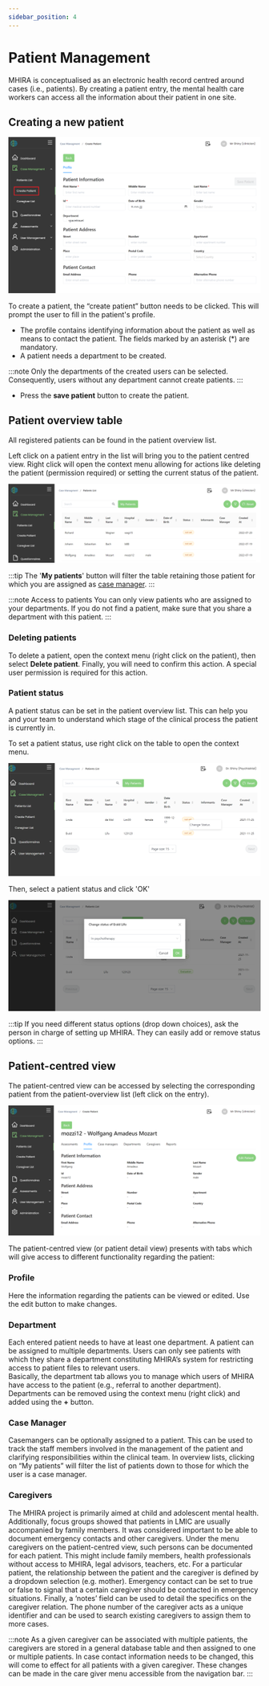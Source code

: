 ```yaml
---
sidebar_position: 4
---
```


# Patient Management 
MHIRA is conceptualised as an electronic health record centred around cases (i.e., patients). By creating a patient entry, the mental health care workers can access all the information about their patient in one site. 


## Creating a new patient

![create-patient](./img/create-patient.png "create-patient")

To create a patient, the “create patient” button needs to be clicked. This will prompt the user to fill in the patient's profile.

- The profile contains identifying information about the patient as well as means to contact the patient. The fields marked by an asterisk (*) are mandatory. 
- A patient needs a department to be created. 

:::note
Only the departments of the created users can be selected. Consequently, users without any department cannot create patients.
:::

- Press the **save patient** button to create the patient.

## Patient overview table

All registered patients can be found in the patient overview list. 

Left click on a patient entry in the list will bring you to the patient centred view. 
Right click will open the context menu allowing for actions like deleting the patient (permission required) or setting the current status of the patient.

![patient-overview](./img/patient-overview.png "patient-overview")

:::tip
The '**My patients**' button will filter the table retaining those patient for which you are assigned as [case manager](4-patient-management.md#case-manager).
:::

:::note Access to patients
You can only view patients who are assigned to your departments. If you do not find a patient, make sure that you share a department with this patient. 
:::

### Deleting patients

To delete a patient, open the context menu (right click on the patient), then select **Delete patient**. Finally, you will need to confirm this action. A special user permission is required for this action.  

### Patient status

A patient status can be set in the patient overview list. 
This can help you and your team to understand which stage of the clinical process the patient is currently in. 

To set a patient status, use right click on the table to open the context menu.

![patient_status2](./img/patient_status2.png "patient_status2")

Then, select a patient status and click 'OK'

![patient_status3](./img/patient_status3.png "patient_status3")


:::tip
If you need different status options (drop down choices), ask the person in charge of setting up MHIRA. 
They can easily add or remove status options. 
:::

## Patient-centred view

The patient-centred view can be accessed by selecting the corresponding patient from the patient-overview list (left click on the entry). 

![patient-profile](./img/patient-profile.png "patient-profile")

The patient-centred view (or patient detail view) presents with tabs which will give access to different functionality regarding the patient:

### Profile

Here the information regarding the patients can be viewed or edited. 
Use the edit button to make changes. 

### Department
Each entered patient needs to have at least one department. A patient can be assigned to multiple departments. Users can only see patients with which they share a department constituting MHIRA’s system for restricting access to patient files to relevant users.  
Basically, the department tab allows you to manage which users of MHIRA have access to the patient (e.g., referral to another department).
Departments can be removed using the context menu (right click) and added using the **+** button. 

### Case Manager 
Casemangers can be optionally assigned to a patient. This can be used to track the staff members involved in the management of the patient and clarifying responsibilities within the clinical team. In overview lists, clicking on “My patients” will filter the list of patients down to those for which the user is a case manager. 

### Caregivers
The MHIRA project is primarily aimed at child and adolescent mental health. Additionally, focus groups showed that patients in LMIC are usually accompanied by family members. It was considered important to be able to document emergency contacts and other caregivers. Under the menu caregivers on the patient-centred view, such persons can be documented for each patient. This might include family members, health professionals without access to MHIRA, legal advisors, teachers, etc.  For a particular patient, the relationship between the patient and the caregiver is defined by a dropdown selection (e.g. mother). Emergency contact can be set to true or false to signal that a certain caregiver should be contacted in emergency situations. Finally, a ‘notes’ field can be used to detail the specifics on the caregiver relation.
The phone number of the caregiver acts as a unique identifier and can be used to search existing caregivers to assign them to more cases.

:::note
As a given caregiver can be associated with multiple patients, the caregivers are stored in a general database table and then assigned to one or multiple patients. In case contact information needs to be changed, this will come to effect for all patients with a given caregiver. These changes can be made in the care giver menu accessible from the navigation bar. 
:::



